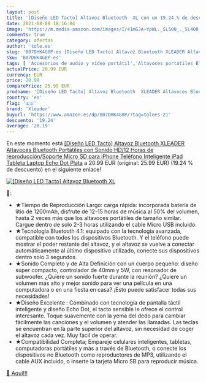 ```yaml
---
layout: post
title: '[Diseño LED Tacto] Altavoz Bluetooth  XL con un 19.24 % de descuento'
date: 2021-08-08 18:16:04
image: 'https://m.media-amazon.com/images/I/41mGJA+YpWL._SL500_._SL400_.jpg'
comments: true
category: ofertas
author: 'tole.es'
slug: 'B07DHK4G8P-es [Diseño LED Tacto] Altavoz Bluetooth XLEADER Altavoces...'
sku: 'B07DHK4G8P-es'
tags: [ 'Accesorios de audio y vídeo portátil','Altavoces portátiles Bluetooth','Altavoces portátiles y altavoces con puerto dock','Audio y vídeo portátil','Electrónica','ipad','iphone','xleader', ]
actualPrice: 20.99 EUR
currency: EUR
price: 20.99
comparePrice: 25.99 EUR
prodname: '[Diseño LED Tacto] Altavoz Bluetooth  XLEADER Altavoces Bluetooth Portátiles con Sonido HD/12 Horas de reproducción/Soporte Micro SD para iPhone Teléfono Inteligente iPad Tableta Laptop Echo Dot Plata'
country: 'es'
flag: '🇪🇸'
brand: 'Xleader'
buyurl: 'https://www.amazon.es/dp/B07DHK4G8P/?tag=tolees-21'
descuento: '19.24'
average: '20.19'
---
```


En este momento está [[Diseño LED Tacto] Altavoz Bluetooth  XLEADER Altavoces Bluetooth Portátiles con Sonido HD/12 Horas de reproducción/Soporte Micro SD para iPhone Teléfono Inteligente iPad Tableta Laptop Echo Dot Plata](https://www.amazon.es/dp/B07DHK4G8P/?tag=tolees-21) a 20.99 EUR (original: 25.99 EUR) (19.24 %  de descuento) en el siguiente enlace!

[![[Diseño LED Tacto] Altavoz Bluetooth  XL](https://m.media-amazon.com/images/I/41mGJA+YpWL._SL500_._SL400_.jpg)](https://www.amazon.es/dp/B07DHK4G8P/?tag=tolees-21)

🔎:

- ★Tiempo de Reproducción Largo: carga rápida: incorporada batería de litio de 1200mAh, disfrute de 12-15 horas de música al 50% del volumen, hasta 2 veces más que los altavoces portátiles de tamaño similar. Cargue dentro de solo 2-3 horas utilizando el cable Micro USB incluido.
- ★Tecnología Bluetooth 4.1: equipado con la tecnología avanzada, compatible con todos los dispositivos Bluetooth. Y el teléfono puede mostrar el poder restante del altavoz, y el altavoz se vuelve a conectar automáticamente al último dispositivo utilizado, conecte sus dispositivos dentro solo 3 segundos.
- ★Sonido Completo y de Alta Definición con un cuerpo pequeño: diseño súper compacto, controlador de 40mm y 5W, con resonador de subwoofer. ¿Quiere un sonido fuerte durante la reunión? ¿Quiere un volumen más alto y mejor sonido para ver una película en una computadora o en una fiesta en casa? ¡Esto puede satisfacer todas sus necesidades!
- ★Diseño Excelente : Combinado con tecnología de pantalla táctil inteligente y diseño Echo Dot, el tacto sensible le ofrece el control interesante. Toque suavemente con la yema del dedo para cambiar fácilmente las canciones y el volumen y atender las llamadas. Las teclas se encuentran en la parte superior del altavoz, sin necesidad de coger el altavoz cada vez. Muy fácil de operar.
- ★Compatibilidad Completa; Empareje celulares inteligentes, tabletas, computadoras portátiles y más a través de Bluetooth, o conecte los dispositivos no Bluetooth como reproductores de MP3, utilizando el cable AUX incluido, o inserte la tarjeta Micro SB para reproducir música.

[🛒 Aquí!!!](https://www.amazon.es/dp/B07DHK4G8P/?tag=tolees-21)
